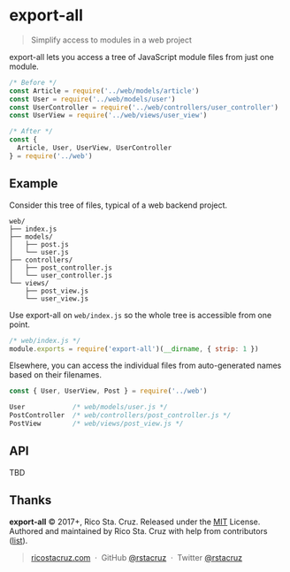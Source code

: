 # export-all

> Simplify access to modules in a web project

export-all lets you access a tree of JavaScript module files from just one module.

```js
/* Before */
const Article = require('../web/models/article')
const User = require('../web/models/user')
const UserController = require('../web/controllers/user_controller')
const UserView = require('../web/views/user_view')
```

```js
/* After */
const {
  Article, User, UserView, UserController
} = require('../web')
```

## Example

Consider this tree of files, typical of a web backend project.

```
web/
├── index.js
├── models/
│   ├── post.js
│   └── user.js
├── controllers/
│   ├── post_controller.js
│   └── user_controller.js
└── views/
    ├── post_view.js
    └── user_view.js
```

Use export-all on `web/index.js` so the whole tree is accessible from one point.

```js
/* web/index.js */
module.exports = require('export-all')(__dirname, { strip: 1 })
```

Elsewhere, you can access the individual files from auto-generated names based on their filenames.

```js
const { User, UserView, Post } = require('../web')

User            /* web/models/user.js */
PostController  /* web/controllers/post_controller.js */
PostView        /* web/views/post_view.js */
```

## API

TBD

## Thanks

**export-all** © 2017+, Rico Sta. Cruz. Released under the [MIT] License.<br>
Authored and maintained by Rico Sta. Cruz with help from contributors ([list][contributors]).

> [ricostacruz.com](http://ricostacruz.com) &nbsp;&middot;&nbsp;
> GitHub [@rstacruz](https://github.com/rstacruz) &nbsp;&middot;&nbsp;
> Twitter [@rstacruz](https://twitter.com/rstacruz)

[MIT]: http://mit-license.org/
[contributors]: http://github.com/rstacruz/export-all/contributors
